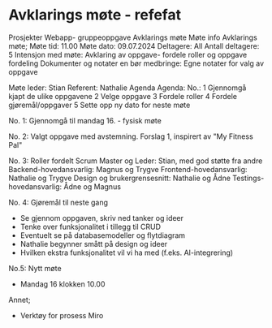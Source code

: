 # Avklarings møte - refefat
Prosjekter
Webapp- gruppeoppgave
  Avklarings møte
Møte info
Avklarings møte;
Møte tid: 11.00
Møte dato: 09.07.2024
Deltagere: All
Antall deltagere: 5
Intensjon med møte: Avklaring av oppgave- fordele roller og oppgave fordeling
Dokumenter og notater en bør medbringe: Egne notater for valg av oppgave


Møte leder: Stian 
Referent: Nathalie
Agenda
Agenda: No.:
1 Gjennomgå kjapt de ulike oppgavene
2 Velge oppgave
3 Fordele roller
4 Fordele gjøremål/oppgaver
5 Sette opp ny dato for neste møte
   
No. 1: Gjennomgå til mandag 16. - fysisk møte

No. 2: Valgt oppgave med avstemning. 
Forslag 1, inspirert av "My Fitness Pal" 

No. 3: Roller fordelt
Scrum Master og Leder: Stian, med god støtte fra andre 
Backend-hovedansvarlig: Magnus og Trygve 
Frontend-hovedansvarlig: Nathalie og Trygve
Design og brukergrensesnitt: Nathalie og Ådne 
Testings-hovedansvarlig: Ådne og Magnus

No. 4: Gjøremål til neste gang
- Se gjennom oppgaven, skriv ned tanker og ideer
- Tenke over funksjonalitet i tillegg til CRUD
- Eventuelt se på databasemodeller og flytdiagram
- Nathalie begynner smått på design og ideer
- Hvilken ekstra funksjonalitet vil vi ha med (f.eks. AI-integrering)

No.5: Nytt møte
- Mandag 16 klokken 10.00

Annet;
- Verktøy for prosess Miro